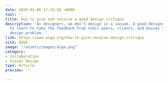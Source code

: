 ```yaml
---
date: 2020-03-06 17:15:58 +0000
tool: ''
title: How to give and receive a good design critique
description: 'As designers, we don’t design in a vacuum. A good designer will need
  to learn to take the feedback from their peers, clients, and bosses to solve a particular
  design problem. '
link: https://www.aiga.org/how-to-give-receive-design-critique
site: AIGA
image: "/assets/images/aiga.png"
category:
- Collaboration
- Visual design
type: Article
preview: ''

---
```

